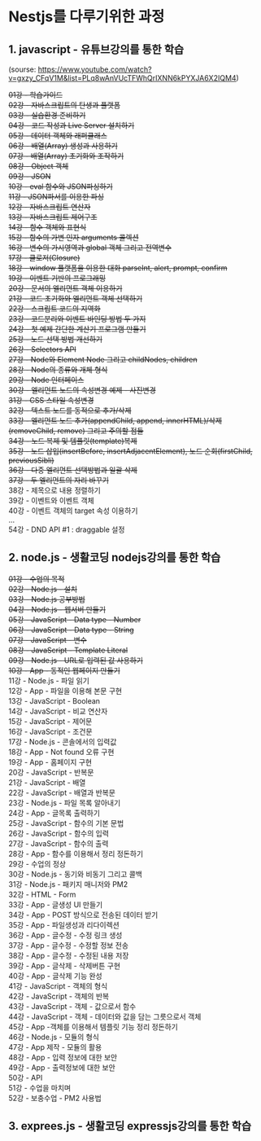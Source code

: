 # Nestjs를 다루기위한 과정
## 1.  javascript - 유튜브강의를 통한 학습
(sourse: https://www.youtube.com/watch?v=gxzy_CFqV1M&list=PLq8wAnVUcTFWhQrIXNN6kPYXJA6X2IQM4)

~~01강 - 학습가이드   
02강 - 자바스크립트의 탄생과 플랫폼    
03강 - 실습환경 준비하기  
04강 - 코드 작성과 Live Server 설치하기  
05강 - 데이터 객체와 래퍼클래스  
06강 - 배열(Array) 생성과 사용하기  
07강 - 배열(Array) 초기화와 조작하기  
08강 - Object 객체  
09강 - JSON    
10강 - eval 함수와 JSON파싱하기  
11강 - JSON파서를 이용한 파싱  
12강 - 자바스크립트 연산자  
13강 - 자바스크립트 제어구조  
14강 - 함수 객체와 표현식  
15강 - 함수의 가변 인자 arguments 콜렉션  
16강 - 변수의 가시영역과 global 객체 그리고 전역변수  
17강 - 클로저(Closure)  
18강 - window 플랫폼을 이용한 대화 parseInt, alert, prompt, confirm  
19강 - 이벤트 기반의 프로그래밍  
20강 - 문서의 엘리먼트 객체 이용하기  
21강 - 코드 초기화와 엘리먼트 객체 선택하기  
22강 - 스크립트 코드의 지역화  
23강 - 코드분리와 이벤트 바인딩 방법 두 가지  
24강 - 첫 예제 간단한 계산기 프로그램 만들기  
25강 - 노드 선택 방법 개선하기  
26강 - Selectors API  
27강 - Node와 Element Node 그리고 childNodes, children  
28강 - Node의 종류와 개체 형식  
29강 - Node 인터페이스  
30강 - 엘리먼트 노드의 속성변경 예제 - 사진변경  
31강 - CSS 스타일 속성변경  
32강 - 텍스트 노드를 동적으로 추가/삭제  
33강 - 엘리먼트 노드 추가(appendChild, append, innerHTML)/삭제(removeChild, remove) 그리고 주의할 점들  
34강 - 노드 복제 및 템플릿(template)복제  
35강 - 노드 삽입(insertBefore, insertAdjacentElement), 노드 순회(firstChild, previousSibli)    
36강 - 다중 엘리먼트 선택방법과 일괄 삭제  
37강 - 두 엘리먼트의 자리 바꾸기~~    
38강 - 제목으로 내용 정렬하기  
39강 - 이벤트와 이벤트 객체  
40강 - 이벤트 객체의 target 속성 이용하기  
...  
54강 - DND API #1 : draggable 설정  



## 2.  node.js - 생활코딩 nodejs강의를 통한 학습 

~~01강 - 수업의 목적  
02강 - Node.js - 설치  
03강 - Node.js 공부방법  
04강 - Node.js - 웹서버 만들기  
05강 - JavaScript - Data type - Number  
06강 - JavaScript - Data type - String  
07강 - JavaScript - 변수  
08강 - JavaScript - Template Literal  
09강 - Node.js - URL로 입력된 값 사용하기  
10강 - App - 동적인 웹페이지 만들기~~  
11강 - Node.js - 파일 읽기  
12강 - App - 파일을 이용해 본문 구현  
13강 - JavaScript - Boolean  
14강 - JavaScript - 비교 연산자  
15강 - JavaScript - 제어문  
16강 - JavaScript - 조건문  
17강 - Node.js - 콘솔에서의 입력값    
18강 - App - Not found 오류 구현  
19강 - App - 홈페이지 구현  
20강 - JavaScript - 반복문  
21강 - JavaScript - 배열  
22강 - JavaScript - 배열과 반복문  
23강 - Node.js - 파일 목록 알아내기  
24강 - App - 글목록 출력하기  
25강 - JavaScript - 함수의 기본 문법  
26강 - JavaScript - 함수의 입력    
27강 - JavaScript - 함수의 출력  
28강 - App - 함수를 이용해서 정리 정돈하기  
29강 - 수업의 정상  
30강 - Node.js - 동기와 비동기 그리고 콜백  
31강 - Node.js - 패키지 매니저와 PM2  
32강 - HTML - Form  
33강 - App - 글생성 UI 만들기  
34강 - App - POST 방식으로 전송된 데이터 받기  
35강 - App - 파일생성과 리다이렉션  
36강 - App - 글수정 - 수정 링크 생성  
37강 - App - 글수정 - 수정할 정보 전송  
38강 - App - 글수정 - 수정된 내용 저장  
39강 - App - 글삭제 - 삭제버튼 구현  
40강 - App - 글삭제 기능 완성  
41강 - JavaScript - 객체의 형식  
42강 - JavaScript - 객체의 반복  
43강 - JavaScript - 객체 - 값으로서 함수  
44강 - JavaScript - 객체 - 데이터와 값을 담는 그릇으로서 객체  
45강 - App -객체를 이용해서 템플릿 기능 정리 정돈하기  
46강 - Node.js - 모듈의 형식  
47강 - App 제작 - 모듈의 활용  
48강 - App - 입력 정보에 대한 보안  
49강 - App - 출력정보에 대한 보안  
50강 - API  
51강 - 수업을 마치며  
52강 - 보충수업 - PM2 사용법  



## 3.  exprees.js - 생활코딩 expressjs강의를 통한 학습
